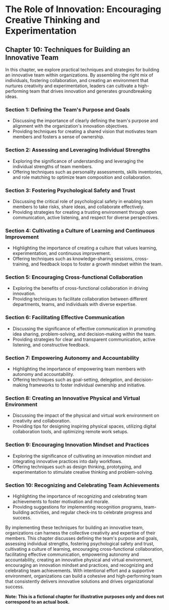 The Role of Innovation: Encouraging Creative Thinking and Experimentation
=========================================================================

Chapter 10: Techniques for Building an Innovative Team
------------------------------------------------------

In this chapter, we explore practical techniques and strategies for building an innovative team within organizations. By assembling the right mix of individuals, fostering collaboration, and creating an environment that nurtures creativity and experimentation, leaders can cultivate a high-performing team that drives innovation and generates groundbreaking ideas.

### Section 1: Defining the Team's Purpose and Goals

* Discussing the importance of clearly defining the team's purpose and alignment with the organization's innovation objectives.
* Providing techniques for creating a shared vision that motivates team members and fosters a sense of ownership.

### Section 2: Assessing and Leveraging Individual Strengths

* Exploring the significance of understanding and leveraging the individual strengths of team members.
* Offering techniques such as personality assessments, skills inventories, and role matching to optimize team composition and collaboration.

### Section 3: Fostering Psychological Safety and Trust

* Discussing the critical role of psychological safety in enabling team members to take risks, share ideas, and collaborate effectively.
* Providing strategies for creating a trusting environment through open communication, active listening, and respect for diverse perspectives.

### Section 4: Cultivating a Culture of Learning and Continuous Improvement

* Highlighting the importance of creating a culture that values learning, experimentation, and continuous improvement.
* Offering techniques such as knowledge-sharing sessions, cross-training, and feedback loops to foster a growth mindset within the team.

### Section 5: Encouraging Cross-functional Collaboration

* Exploring the benefits of cross-functional collaboration in driving innovation.
* Providing techniques to facilitate collaboration between different departments, teams, and individuals with diverse expertise.

### Section 6: Facilitating Effective Communication

* Discussing the significance of effective communication in promoting idea sharing, problem-solving, and decision-making within the team.
* Providing strategies for clear and transparent communication, active listening, and constructive feedback.

### Section 7: Empowering Autonomy and Accountability

* Highlighting the importance of empowering team members with autonomy and accountability.
* Offering techniques such as goal-setting, delegation, and decision-making frameworks to foster individual ownership and initiative.

### Section 8: Creating an Innovative Physical and Virtual Environment

* Discussing the impact of the physical and virtual work environment on creativity and collaboration.
* Providing tips for designing inspiring physical spaces, utilizing digital collaboration tools, and optimizing remote work setups.

### Section 9: Encouraging Innovation Mindset and Practices

* Exploring the significance of cultivating an innovation mindset and integrating innovative practices into daily workflows.
* Offering techniques such as design thinking, prototyping, and experimentation to stimulate creative thinking and problem-solving.

### Section 10: Recognizing and Celebrating Team Achievements

* Highlighting the importance of recognizing and celebrating team achievements to foster motivation and morale.
* Providing suggestions for implementing recognition programs, team-building activities, and regular check-ins to celebrate progress and success.

By implementing these techniques for building an innovative team, organizations can harness the collective creativity and expertise of their members. This chapter discusses defining the team's purpose and goals, assessing individual strengths, fostering psychological safety and trust, cultivating a culture of learning, encouraging cross-functional collaboration, facilitating effective communication, empowering autonomy and accountability, creating an innovative physical and virtual environment, encouraging an innovation mindset and practices, and recognizing and celebrating team achievements. With intentional effort and a supportive environment, organizations can build a cohesive and high-performing team that consistently delivers innovative solutions and drives organizational success.

**Note: This is a fictional chapter for illustrative purposes only and does not correspond to an actual book.**
